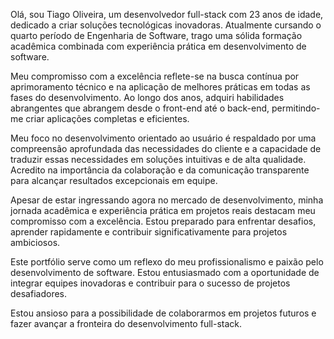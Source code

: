 Olá, sou Tiago Oliveira, um desenvolvedor full-stack com 23 anos de idade, dedicado a criar soluções tecnológicas inovadoras.
Atualmente cursando o quarto período de Engenharia de Software, trago uma sólida formação acadêmica combinada com experiência prática em desenvolvimento de software.

Meu compromisso com a excelência reflete-se na busca contínua por aprimoramento técnico e na aplicação de melhores práticas em todas as fases do desenvolvimento. 
Ao longo dos anos, adquiri habilidades abrangentes que abrangem desde o front-end até o back-end, permitindo-me criar aplicações completas e eficientes.

Meu foco no desenvolvimento orientado ao usuário é respaldado por uma compreensão aprofundada das necessidades do cliente e a capacidade de traduzir essas necessidades em soluções intuitivas e de alta qualidade.
Acredito na importância da colaboração e da comunicação transparente para alcançar resultados excepcionais em equipe.

Apesar de estar ingressando agora no mercado de desenvolvimento, minha jornada acadêmica e experiência prática em projetos reais destacam meu compromisso com a excelência.
Estou preparado para enfrentar desafios, aprender rapidamente e contribuir significativamente para projetos ambiciosos.

Este portfólio serve como um reflexo do meu profissionalismo e paixão pelo desenvolvimento de software.
Estou entusiasmado com a oportunidade de integrar equipes inovadoras e contribuir para o sucesso de projetos desafiadores.

Estou ansioso para a possibilidade de colaborarmos em projetos futuros e fazer avançar a fronteira do desenvolvimento full-stack.


